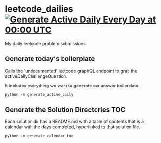 # leetcode_dailies [![Generate Active Daily Every Day at 00:00 UTC](https://github.com/yyolk/leetcode_dailies/actions/workflows/generate_active_daily.yml/badge.svg)](https://github.com/yyolk/leetcode_dailies/actions/workflows/generate_active_daily.yml)
My daily leetcode problem submissions


## Generate today's boilerplate

Calls the 'undocumented' leetcode graphQL endpoint to grab the activeDailyChallengeQuestion.

It includes everything we want to generate our answer boilerplate.

```
python -m generate_active_daily
```

## Generate the Solution Directories TOC

Each solution dir has a README.md with a table of contents that is a calendar with the days completed, hyperlinked to that solution file.

```
python -m generate_calendar_toc
```
